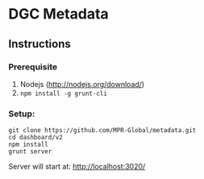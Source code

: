 # DGC Metadata

## Instructions

### Prerequisite
1. Nodejs (http://nodejs.org/download/)
2. ```npm install -g grunt-cli```

### Setup:

```
git clone https://github.com/MPR-Global/metadata.git
cd dashboard/v2
npm install
grunt server
```
Server will start at: 
<http://localhost:3020/>

